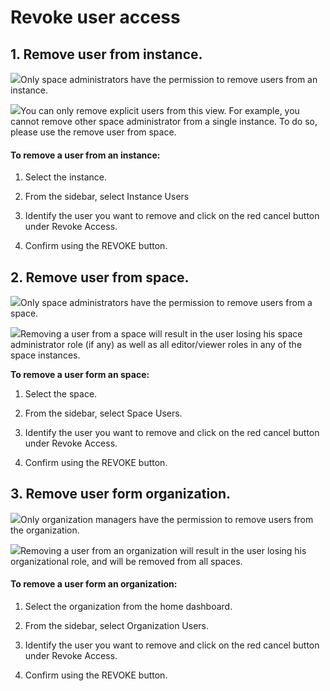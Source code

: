 # Revoke user access

## 1. Remove user from instance.

![](../../.gitbook/assets/info_simple.svg.png)Only space administrators have the permission to remove users from an instance.  
  
![](../../.gitbook/assets/info_simple.svg.png)You can only remove explicit users from this view. For example, you cannot remove other space administrator from a single instance. To do so, please use the remove user from space.  


#### To remove a user from an instance:

1. Select the instance.

2. From the sidebar, select Instance Users

3. Identify the user you want to remove and click on the red cancel button under Revoke Access.

4. Confirm using the REVOKE button.

## 2. Remove user from space.

![](../../.gitbook/assets/info_simple.svg.png)Only space administrators have the permission to remove users from a space.  
  
![](../../.gitbook/assets/info_simple.svg.png)Removing a user from a space will result in the user losing his space administrator role \(if any\) as well as all editor/viewer roles in any of the space instances.  
  
**To remove a user form an space:**

1. Select the space.

2. From the sidebar, select Space Users.

3. Identify the user you want to remove and click on the red cancel button under Revoke Access.

4. Confirm using the REVOKE button.

## 3. Remove user form organization.

![](../../.gitbook/assets/info_simple.svg.png)Only organization managers have the permission to remove users from the organization.

![](../../.gitbook/assets/info_simple.svg.png)Removing a user from an organization will result in the user losing his organizational role, and will be removed from all spaces.

#### To remove a user form an organization:

1. Select the organization from the home dashboard.

2. From the sidebar, select Organization Users.

3. Identify the user you want to remove and click on the red cancel button under Revoke Access.

4. Confirm using the REVOKE button.

